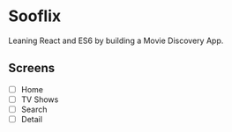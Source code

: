 # Sooflix

Leaning React and ES6 by building a Movie Discovery App.

## Screens

- [ ] Home
- [ ] TV Shows
- [ ] Search
- [ ] Detail